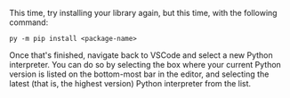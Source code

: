 


This time, try installing your library again, but this time, with the following
command:
```
py -m pip install <package-name>
```

Once that's finished, navigate back to VSCode and select a new Python
interpreter.
You can do so by selecting the box where your current Python version is listed
on the bottom-most bar in the editor, and selecting the latest (that is, the
highest version) Python interpreter from the list.



